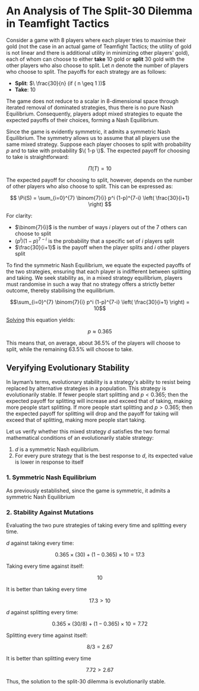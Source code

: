 # An Analysis of The Split-30 Dilemma in Teamfight Tactics
Consider a game with 8 players where each player tries to maximise their gold (not the case in an actual game of Teamfight Tactics; the utility of gold is not linear and there is additional utility in minimizing other players' gold), each of whom can choose to either **take** 10 gold or **split** 30 gold with the other players who also choose to split. Let $n$ denote the number of players who choose to split. The payoffs for each strategy are as follows:

- **Split**: $\ \frac{30}{n}   (if \( n \geq 1 \))\$
- **Take**: $10$

The game does not reduce to a scalar in 8-dimensional space through iterated removal of dominated strategies, thus there is no pure Nash Equilibrium. Consequently, players adopt mixed strategies to equate the expected payoffs of their choices, forming a Nash Equilibrium. 

Since the game is evidently symmetric, it admits a symmetric Nash Equilibrium. The symmetry allows us to assume that all players use the same mixed strategy. Suppose each player chooses to split with probability $p$ and to take with probability $\( 1-p \)$. The expected payoff for choosing to take is straightforward:

$$\Pi(T) = 10$$

The expected payoff for choosing to split, however, depends on the number of other players who also choose to split. This can be expressed as:

$$ \Pi(S) = \sum_{i=0}^{7} \binom{7}{i} p^i (1-p)^{7-i} \left( \frac{30}{i+1} \right) $$

For clarity:
- $\binom{7}{i}$ is the number of ways $i$ players out of the 7 others can choose to split
- $(p^i)(1-p)^{7-i}$ is the probability that a specific set of $i$ players split
- $\frac{30}{i+1}$ is the payoff when the player splits and $i$ other players split

To find the symmetric Nash Equilibrium, we equate the expected payoffs of the two strategies, ensuring that each player is indifferent between splitting and taking. We seek stability as, in a mixed strategy equilibrium, players must randomise in such a way that no strategy offers a strictly better outcome, thereby stabilising the equilibrium.

$$\sum_{i=0}^{7} \binom{7}{i} p^i (1-p)^{7-i} \left( \frac{30}{i+1} \right) = 10$$

[Solving](numericalsolution.py) this equation yields:

$$p \approx 0.365$$

This means that, on average, about 36.5% of the players will choose to split, while the remaining 63.5% will choose to take. 

## Veryifying Evolutionary Stability

In layman’s terms, evolutionary stability is a strategy's ability to resist being replaced by alternative strategies in a population. This strategy is evolutionarily stable. If fewer people start splitting and $p<0.365$; then the expected payoff for splitting will increase and exceed that of taking, making more people start splitting. If more people start splitting and $p>0.365$; then the expected payoff for splitting will drop and the payoff for taking will exceed that of splitting, making more people start taking.

Let us verify whether this mixed strategy $d$ satisfies the two formal mathematical conditions of an evolutionarily stable strategy:

1. $d$ is a symmetric Nash equilibrium.
2. For every pure strategy that is the best response to $d$, its expected value is lower in response to itself

### 1. Symmetric Nash Equilibrium

As previously established, since the game is symmetric, it admits a symmetric Nash Equilibrium

### 2. Stability Against Mutations

Evaluating the two pure strategies of taking every time and splitting every time.

$d$ against taking every time:

$$0.365 \times (30) + (1 - 0.365) \times 10 = 17.3$$

Taking every time against itself: 

$$10$$

It is better than taking every time

$$17.3 > 10$$

$d$ against splitting every time:

$$0.365 \times (30/8) + (1 - 0.365) \times 10 = 7.72$$

Splitting every time against itself:

$$8/3 = 2.67$$ 

It is better than splitting every time

$$7.72 > 2.67$$

Thus, the solution to the split-30 dilemma is evolutionarily stable. 
